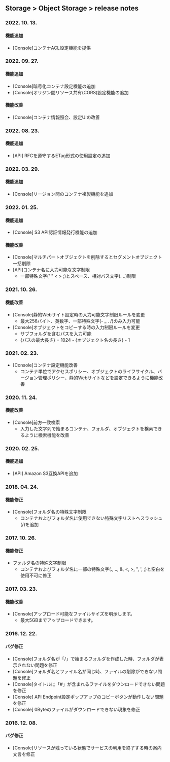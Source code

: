 ## Storage > Object Storage > release notes

### 2022. 10. 13.
#### 機能追加
* [Console]コンテナACL設定機能を提供

### 2022. 09. 27.
#### 機能追加
* [Console]暗号化コンテナ設定機能の追加
* [Console]オリジン間リソース共有(CORS)設定機能の追加

#### 機能改善
* [Console]コンテナ情報照会、設定UIの改善

### 2022. 08. 23.
#### 機能追加
* [API] RFCを遵守するETag形式の使用設定の追加

### 2022. 03. 29.
#### 機能追加
* [Console]リージョン間のコンテナ複製機能を追加

### 2022. 01. 25.
#### 機能追加
* [Console] S3 API認証情報発行機能の追加

#### 機能改善
* [Console]マルチパートオブジェクトを削除するとセグメントオブジェクト一括削除
* [API]コンテナ名に入力可能な文字制限
  * 一部特殊文字(' " < > ;)とスペース、相対パス文字(. ..)制限 

### 2021. 10. 26.

#### 機能改善
* [Console]静的Webサイト設定時の入力可能文字制限ルールを変更
    * 最大256バイト、英数字、一部特殊文字(- _ . /)のみ入力可能
* [Console]オブジェクトをコピーする時の入力制限ルールを変更
    * サブフォルダを含むパスを入力可能
    * {パスの最大長さ} = 1024 - {オブジェクト名の長さ} - 1

### 2021. 02. 23.
* [Console]コンテナ設定機能改善
    * コンテナ単位でアクセスポリシー、オブジェクトのライフサイクル、バージョン管理ポリシー、静的Webサイトなどを設定できるように機能改善

### 2020. 11. 24.

#### 機能改善
* [Console]前方一致検索
    * 入力した文字列で始まるコンテナ、フォルダ、オブジェクトを検索できるように検索機能を改善

### 2020. 02. 25.
#### 機能追加
* [API] Amazon S3互換APIを追加

### 2018. 04. 24.

#### 機能修正
* [Console]フォルダ名の特殊文字制限
    * コンテナおよびフォルダ名に使用できない特殊文字リストへスラッシュ(/)を追加

### 2017. 10. 26.

#### 機能修正
* フォルダ名の特殊文字制限
    * コンテナおよびフォルダ名に一部の特殊文字(., .., &, <, >, ", ', ;)と空白を使用不可に修正

### 2017. 03. 23.

#### 機能改善

* [Console]アップロード可能なファイルサイズを明示します。
    * 最大5GBまでアップロードできます。

### 2016. 12. 22.

#### バグ修正
* [Console]フォルダ名が「/」で始まるフォルダを作成した時、フォルダが表示されない問題を修正
* [Console]フォルダ名とファイル名が同じ時、ファイルの削除ができない問題を修正
* [Console]タイトルに「#」が含まれるファイルをダウンロードできない問題を修正
* [Console] API Endpoint設定ポップアップのコピーボタンが動作しない問題を修正
* [Console] 0Byteのファイルがダウンロードできない現象を修正

### 2016. 12. 08.

#### バグ修正
* [Console]リソースが残っている状態でサービスの利用を終了する時の案内文言を修正

